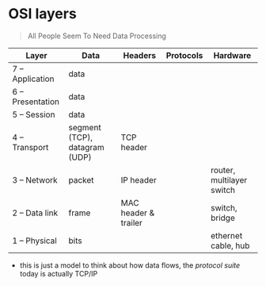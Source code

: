 # OSI layers

> All People Seem To Need Data Processing

Layer | Data | Headers | Protocols | Hardware
-- | - | - | - | -
7 – Application | data
6 – Presentation | data
5 – Session | data
4 – Transport | segment (TCP), datagram (UDP) | TCP header
3 – Network | packet | IP header |  | router, multilayer switch
2 – Data link | frame | MAC header & trailer |  | switch, bridge
1 – Physical | bits |  |  | ethernet cable, hub

- this is just a model to think about how data flows, the *protocol suite* today is actually TCP/IP